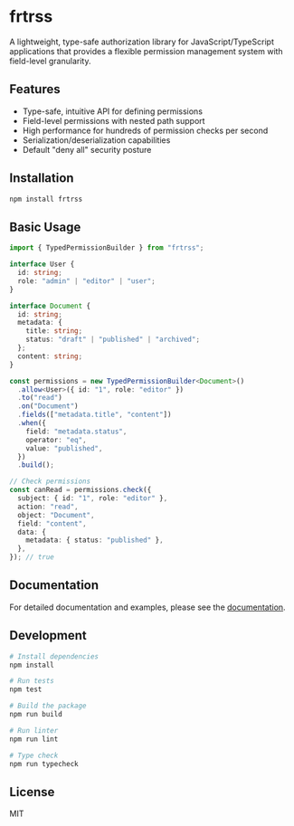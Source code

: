 # frtrss

A lightweight, type-safe authorization library for JavaScript/TypeScript applications that provides a flexible permission management system with field-level granularity.

## Features

- Type-safe, intuitive API for defining permissions
- Field-level permissions with nested path support
- High performance for hundreds of permission checks per second
- Serialization/deserialization capabilities
- Default "deny all" security posture

## Installation

```bash
npm install frtrss
```

## Basic Usage

```typescript
import { TypedPermissionBuilder } from "frtrss";

interface User {
  id: string;
  role: "admin" | "editor" | "user";
}

interface Document {
  id: string;
  metadata: {
    title: string;
    status: "draft" | "published" | "archived";
  };
  content: string;
}

const permissions = new TypedPermissionBuilder<Document>()
  .allow<User>({ id: "1", role: "editor" })
  .to("read")
  .on("Document")
  .fields(["metadata.title", "content"])
  .when({
    field: "metadata.status",
    operator: "eq",
    value: "published",
  })
  .build();

// Check permissions
const canRead = permissions.check({
  subject: { id: "1", role: "editor" },
  action: "read",
  object: "Document",
  field: "content",
  data: {
    metadata: { status: "published" },
  },
}); // true
```

## Documentation

For detailed documentation and examples, please see the [documentation](./docs).

## Development

```bash
# Install dependencies
npm install

# Run tests
npm test

# Build the package
npm run build

# Run linter
npm run lint

# Type check
npm run typecheck
```

## License

MIT
